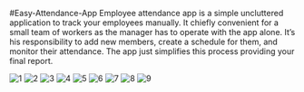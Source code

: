 #Easy-Attendance-App
Employee attendance app is a simple uncluttered application to track your employees manually. It chiefly convenient for a small team of workers as the manager has to operate with the app alone.
It’s his responsibility to add new members, create a schedule for them, and monitor their attendance. The app just simplifies this process providing your final report.


![1](https://user-images.githubusercontent.com/48572908/105253856-f9d38180-5b88-11eb-85ea-e007dee427cf.png)
![2](https://user-images.githubusercontent.com/48572908/105253858-fa6c1800-5b88-11eb-97de-e0081e7f2b0a.png)
![3](https://user-images.githubusercontent.com/48572908/105253860-fa6c1800-5b88-11eb-874b-6b895ce7e5ee.png)
![4](https://user-images.githubusercontent.com/48572908/105254106-7cf4d780-5b89-11eb-9a63-1331ca62571e.png)
![5](https://user-images.githubusercontent.com/48572908/105254110-7d8d6e00-5b89-11eb-9491-7035ba36df7b.png)
![6](https://user-images.githubusercontent.com/48572908/105254111-7e260480-5b89-11eb-9687-b640ad2ee417.png)
![7](https://user-images.githubusercontent.com/48572908/105254112-7e260480-5b89-11eb-86cd-96f7adadcaaf.png)
![8](https://user-images.githubusercontent.com/48572908/105254114-7ebe9b00-5b89-11eb-980c-2e0011cf1add.png)
![9](https://user-images.githubusercontent.com/48572908/105254115-7f573180-5b89-11eb-8d02-d2a005ef113f.png)

